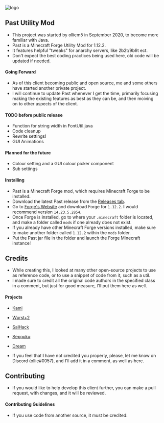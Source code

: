 ![logo](https://github.com/olliem5/past/blob/master/src/main/resources/assets/pastclient/pastbanner.png)

## Past Utility Mod
* This project was started by olliem5 in September 2020, to become more familiar with Java.
* Past is a Minecraft Forge Utility Mod for 1.12.2. 
* It features helpful "tweaks" for anarchy servers, like 2b2t/9b9t ect.
* Don't expect the best coding practices being used here, old code will be updated if needed.

#### Going Forward
* As of this client becoming public and open source, me and some others have started another private project.
* I will continue to update Past whenever I get the time, primarily focusing making the existing features as best as they can be, and then moiving on to other aspects of the client.

#### TODO before public release
* Function for string width in FontUtil.java
* Code cleanup
* Rewrite settings!
* GUI Animations

#### Planned for the future
* Colour setting and a GUI colour picker component
* Sub settings

#### Installing
* Past is a Minecraft Forge mod, which requires Minecraft Forge to be installed.
* Download the latest Past release from the [Releases tab](https://github.com/olliem5/past/releases).
* Go to [Forge's Website](https://files.minecraftforge.net/maven/net/minecraftforge/forge/index_1.12.2.html) and download Forge for `1.12.2`. I would recommend version `14.23.5.2854`.
* Once Forge is installed, go to where your `.minecraft` folder is located, and make a folder called `mods` if one already does not exist.
* If you already have other Minecraft Forge versions installed, make sure to make another folder called `1.12.2` within the `mods` folder.  
* Put the Past jar file in the folder and launch the Forge Minecraft instance!

## Credits
* While creating this, I looked at many other open-source projects to use as reference code, or to use a snippet of code from it, such as a util.
* I made sure to credit all the original code authors in the specified class in a comment, but just for good measure, I'll put them here as well.

#### Projects

* [Kami](https://github.com/zeroeightysix/KAMI)
* [Wurst+2](https://github.com/TrvsF/wurstplus-two)
* [SalHack](https://github.com/ionar2/spidermod)
* [Seppuku](https://github.com/seppukudevelopment/seppuku)
* [Dream](https://github.com/Katatje/Dream)

* If you feel that I have not credited you properly, please, let me know on Discord (ollie#0057), and I'll add it in a comment, as well as here.

## Contributing
* If you would like to help develop this client further, you can make a pull request, with changes, and it will be reviewed.
#### Contributing Guidelines
* If you use code from another source, it must be credited.

